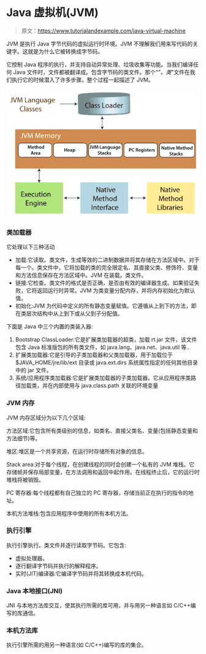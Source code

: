# Java 虚拟机(JVM)

> 原文：<https://www.tutorialandexample.com/java-virtual-machine>

JVM 是执行 Java 字节代码的虚拟运行时环境。JVM 不理解我们用来写代码的关键字。这就是为什么它被转换成字节码。

它控制 Java 程序的执行，并支持自动异常处理、垃圾收集等功能。当我们编译任何 Java 文件时，文件都被翻译成。包含字节码的类文件。那个“*”。类*"文件在我们执行它的时候潜入了许多步骤。整个过程一起描述了 JVM。

![Java Virtual Machine](img/4cdfebdb8eb407e27803532932b3bb89.png)

### 类加载器

它处理以下三种活动

*   加载:它读取。类文件，生成等效的二进制数据并将其存储在方法区域中。对于每一个。类文件中，它将加载的类的完全限定名、其直接父类、修饰符、变量和方法信息保存在方法区域中。JVM 在装载。类文件。
*   链接:它检查。类文件的格式是否正确，是否由有效的编译器生成。如果验证失败，它将返回运行时异常。JVM 为类变量分配内存，并将内存初始化为默认值。
*   初始化:JVM 为代码中定义的所有静态变量赋值。它遵循从上到下的方法，即在类层次结构中从上到下或从父到子分配值。

下面是 Java 中三个内置的类装入器:

1.  Bootstrap ClassLoader:它是扩展类加载器的超类，加载 rt.jar 文件，该文件包含 Java 标准版包的所有类文件，如 java.lang、java.net、java.util 等..
2.  扩展类加载器:它是引导的子类加载器和父类加载器，用于加载位于$JAVA_HOME/jre/lib/ext 目录或 java.ext.dirs 系统属性指定的任何其他目录中的 jar 文件。
3.  系统/应用程序类加载器:它是扩展类加载器的子类加载器。它从应用程序类路径加载类，并在内部使用与 java.class.path 关联的环境变量

### JVM 内存

JVM 内存区域分为以下几个区域:

方法区域:它包含所有类级别的信息，如类名、直接父类名、变量(包括静态变量和方法细节)等。

堆区:堆区是一个共享资源，在运行时存储所有对象的信息。

Stack area:对于每个线程，在创建线程的同时会创建一个私有的 JVM 堆栈。它存储帧并保存局部变量，在方法调用和返回中起作用。在线程终止后，它的运行时堆栈将被销毁。

PC 寄存器:每个线程都有自己独立的 PC 寄存器，存储当前正在执行的指令的地址。

本机方法堆栈:包含应用程序中使用的所有本机方法。

### 执行引擎

执行引擎执行。类文件并逐行读取字节码。它包含:

*   虚拟处理器。
*   逐行翻译字节码并执行的解释程序。
*   实时(JIT)编译器:它编译字节码并将其转换成本机代码。

### Java 本地接口(JNI)

JNI 与本地方法库交互，使其执行所需的库可用，并与用另一种语言如 C/C++编写的库通信。

### 本机方法库

执行引擎所需的用另一种语言(如 C/C++)编写的库的集合。